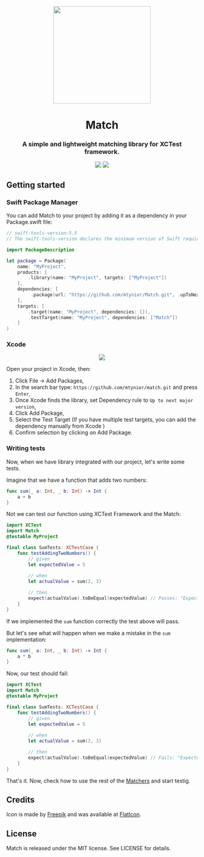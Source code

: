 
<div align="center">
    <img src="https://res.cloudinary.com/mtynior/image/upload/v1634743098/development/match_logo.png" width="256">
    <h1>Match</h1>
    <h3>A simple and lightweight matching library for XCTest framework.</h3>
</div>

<p align="center">
  <img src="https://img.shields.io/badge/language-Swift-orange" />
  <img src="https://img.shields.io/badge/license-MIT-blue.svg" />
</p>

## Getting started 

### Swift Package Manager
You can add Match to your project by adding it as a dependency in your Package.swift file:
```swift
// swift-tools-version:5.5
// The swift-tools-version declares the minimum version of Swift required to build this package.

import PackageDescription

let package = Package(
    name: "MyProject",
    products: [
        .library(name: "MyProject", targets: ["MyProject"])
    ],
    dependencies: [
         .package(url: "https://github.com/mtynior/Match.git", .upToNextMajor(from: "0.5.0")),
    ],
    targets: [
        .target(name: "MyProject", dependencies: []),
        .testTarget(name: "MyProject", dependencies: ["Match"])
    ]
)

```

### Xcode

<p align="center">
    <img src="https://res.cloudinary.com/mtynior/image/upload/v1634748957/development/match_xcode_oleolc.jpg">
</p>


Open your project in Xcode, then:
1. Click File -> Add Packages,
2. In the search bar type: `https://github.com/mtynior/match.git` and press `Enter`,
3. Once Xcode finds the library, set Dependency rule to `Up to next major version`,
4. Click Add Package,
5. Select the Test Target (If you have multiple test targets, you can add the dependency manually from Xcode )
6. Confirm selection by clicking on Add Package.

### Writing tests
Now, when we have library integrated with our project, let's write some tests.

Imagine that we have a function that adds two numbers:
```swift
func sum(_ a: Int, _ b: Int) -> Int {
    a + b
}
```

Not we can test our function using XCTest Framework and the Match:
```swift
import XCTest
import Match
@testable MyProject

final class SumTests: XCTestCase {
    func testAddingTwoNumbers() {
        // given
        let expectedValue = 5
        
        // when
        let actualValue = sum(2, 3)

        // then
        expect(actualValue).toBeEqual(expectedValue) // Passes: "Expected: 5 is equal to received: 5"
    }
}
```

If we implemented the `sum` function correctly the test above will pass.

But let's see what will happen when we make a mistake in the `sum` implementation:
```swift
func sum(_ a: Int, _ b: Int) -> Int {
    a * b
}
```

Now, our test should fail:
```swift
import XCTest
import Match
@testable MyProject

final class SumTests: XCTestCase {
    func testAddingTwoNumbers() {
        // given
        let expectedValue = 5 
        
        // when
        let actualValue = sum(2, 3)

        // then
        expect(actualValue).toBeEqual(expectedValue) // Fails: "Expected: 5 to be equal to received: 6"
    }
}
```

That's it. Now, check how to use the rest of the [Matchers](./Sources/Match/Docs/Match.docc/Matchers.md) and start testig.

## Credits
Icon is made by [Freepik](https://www.freepik.com) and was available at [FlatIcon](https://www.flaticon.com/free-icon/matches_208364).

## License
Match is released under the MIT license. See LICENSE for details.
